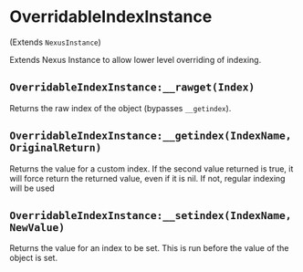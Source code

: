 # OverridableIndexInstance
(Extends `NexusInstance`)

Extends Nexus Instance to allow lower level
overriding of indexing.

## `OverridableIndexInstance:__rawget(Index)`
Returns the raw index of the object
(bypasses `__getindex`).

## `OverridableIndexInstance:__getindex(IndexName,OriginalReturn)`
Returns the value for a custom index. If the second
value returned is true, it will force return the
returned value, even if it is nil. If not, regular
indexing will be used

## `OverridableIndexInstance:__setindex(IndexName,NewValue)`
Returns the value for an index to be set. This is
run before the value of the object is set.